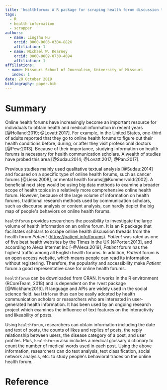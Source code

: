 ```yaml
---
title: 'healthforum: A R package for scraping health forum discussion threads'
tags:
  - R
  - health information
  - scrapper
authors:
  - name: Lingshu Hu
    orcid: 0000-0003-0304-882X
    affiliation: 1
  - name: Michael W. Kearney
    orcid: 0000-0002-0730-4694
    affiliation: 1
affiliations:
 - name: Missouri School of Journalism, University of Missouri
   index: 1
date: 20 October 2019
bibliography: paper.bib
---
```


# Summary

Online health forums have increasingly become an important resource for individuals to obtain health and medical information in recent years [@Holland:2019; @Lovatt:2017]. For example, in the United States, one-third of adults reported that they go to online health forums to figure out their health conditions before, during, or after they visit professional doctors  [@Pew:2013]. Because of their importance, studying information on health forums is necessary for health communication scholars. A wealth of studies have probed this area [@Sudau:2014; @Lovatt:2017; @Pan:2017]. 

Previous studies mainly used qualitative textual analysis [@Sudau:2014] and focused on a specific type of online health forums, such as cancer forums [@Liess:2008], or mental health forums[@Kummervold:2002]. A beneficial next step would be using big data methods to examine a broader scope of health topics in a relatively more comprehensive online health forum. However, because of the large volume of information on health forums, traditional research methods used by communication scholars, such as discourse analysis or content analysis, can hardly depict the big map of people's behaviors on online health forums.  

``healthforum`` provides researchers the possibility to investigate the large volume of health information on an online forum. It is an R package that facilitates scholars to scrape online health discussion threads from the health forum *Patient* (<https://patient.info/forums>). *Patient* was rated as one of five best health websites by the Times in the UK [@Porter:2013], and according to Alexa Internet Inc [-@Alexa:2019], *Patient* forum has the highest traffic among all English health forums. In addition, *Patient* forum is an open access website, which means people can read its information without registering. Therefore, the popularity and accessibility make *Patient* forum a good representative case for online health forums.

``healthforum`` can be downloaded from CRAN. It works in the R environment (RCoreTeam, 2018) and is dependent on the rvest package [@Wickham:2016]. R language and APIs are widely used in the social science field. ``healthforum`` thus can be easily adopted by health communication scholars or researchers who are interested in user-generated health information. It has been used by an ongoing research project which examines the influence of text features on the interactivity and likeability of posts.

Using ``healthforum``, researchers can obtain information including the date and text of posts, the counts of likes and replies of posts, the reply relationship between users, the disease category of a post, and user profiles. Plus,  ``healthforum`` also includes a medical glossary dictionary to count the number of medical words used in each post. Using the above information, researchers can do text analysis, text classification, social network analysis, etc. to study people's behavioral traces on the online health forum. 

# Reference

